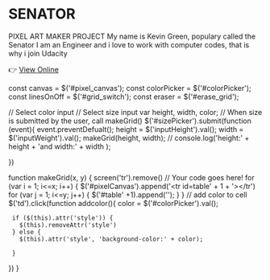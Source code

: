 # SENATOR
PIXEL ART MAKER PROJECT
My name is Kevin Green, populary called the Senator
I am an Engineer and i love to work with computer codes, that is why i join Udacity

<p>
<g-emoji class="g-emoji" alias="point_right" fallback-src="https://assets-cdn.github.com/images/icons/emoji/unicode/1f449.png">👉</g-emoji>
<a href= "https://github.com/Osaruchi/SENATOR.git/"rel="nofollow">View Online</a>
</p>


const canvas = $('#pixel_canvas');
const colorPicker = $('#colorPicker');
const linesOnOff = $('#grid_switch');
const eraser = $('#erase_grid');

// Select color input
// Select size input
var height, width, color;
// When size is submitted by the user, call makeGrid()
$('#sizePicker').submit(function (event){
  event.preventDefualt();
  height = $('inputHeight').val();
  width = $('inputWeight').val();
  makeGrid(height, width);
  // console.log('height:' + height + 'and width:' + width );
   

})

function makeGrid(x, y) {
screen('tr').remove()
// Your code goes here!
for (var i = 1; i<=x; i++) {
    $('#pixelCanvas').append('<tr id=table' + 1 + '></tr')
    for (var j = 1; i<=y; j++) {
      $('#table' +1).append('<td></td>');
    }
    } 
   // add color to cell
   $('td').click(function addcolor(){
     color = $('#colorPicker').val();

     if ($(this).attr('style')) {
       $(this).removeAttr('style')
     } else {
       $(this).attr('style', 'background-color:' + color);

     }
    
})
}
